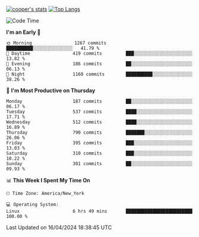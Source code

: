[![cooper's stats](https://github-readme-stats-l2ak-km2n59e3j-coopjzs-projects.vercel.app/api?username=coopjz&count_private=true)](https://github.com/coopjz/github-readme-stats)
[![Top Langs](https://github-readme-stats-l2ak-km2n59e3j-coopjzs-projects.vercel.app/api/top-langs/?username=coopjz&count_private=true&langs_count=8&layout=compact&&hide=C)](https://github.com/coopjz/github-readme-stats)
<!--START_SECTION:waka-->
![Code Time](http://img.shields.io/badge/Code%20Time-27%20hrs-blue)

**I'm an Early 🐤** 

```text
🌞 Morning                1267 commits        ██████████░░░░░░░░░░░░░░░   41.79 % 
🌆 Daytime                419 commits         ███░░░░░░░░░░░░░░░░░░░░░░   13.82 % 
🌃 Evening                186 commits         ██░░░░░░░░░░░░░░░░░░░░░░░   06.13 % 
🌙 Night                  1160 commits        ██████████░░░░░░░░░░░░░░░   38.26 % 
```
📅 **I'm Most Productive on Thursday** 

```text
Monday                   187 commits         ██░░░░░░░░░░░░░░░░░░░░░░░   06.17 % 
Tuesday                  537 commits         ████░░░░░░░░░░░░░░░░░░░░░   17.71 % 
Wednesday                512 commits         ████░░░░░░░░░░░░░░░░░░░░░   16.89 % 
Thursday                 790 commits         ███████░░░░░░░░░░░░░░░░░░   26.06 % 
Friday                   395 commits         ███░░░░░░░░░░░░░░░░░░░░░░   13.03 % 
Saturday                 310 commits         ███░░░░░░░░░░░░░░░░░░░░░░   10.22 % 
Sunday                   301 commits         ██░░░░░░░░░░░░░░░░░░░░░░░   09.93 % 
```


📊 **This Week I Spent My Time On** 

```text
🕑︎ Time Zone: America/New_York

💻 Operating System: 
Linux                    6 hrs 49 mins       █████████████████████████   100.00 % 
```


 Last Updated on 16/04/2024 18:38:45 UTC
<!--END_SECTION:waka-->
